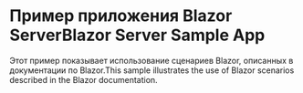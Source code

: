 # <a name="blazor-server-sample-app"></a><span data-ttu-id="835a8-101">Пример приложения Blazor Server</span><span class="sxs-lookup"><span data-stu-id="835a8-101">Blazor Server Sample App</span></span>

<span data-ttu-id="835a8-102">Этот пример показывает использование сценариев Blazor, описанных в документации по Blazor.</span><span class="sxs-lookup"><span data-stu-id="835a8-102">This sample illustrates the use of Blazor scenarios described in the Blazor documentation.</span></span>
